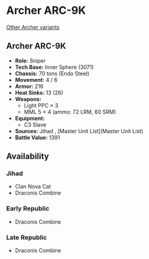 # Archer ARC-9K 

[Other Archer variants](../archer.md) 

## Archer ARC-9K 

- **Role:** Sniper 
- **Tech Base:** Inner Sphere (3071) 
- **Chassis:** 70 tons (Endo Steel) 
- **Movement:** 4 / 6 
- **Armor:** 216 
- **Heat Sinks:** 13 (26) 
- **Weapons:** 
  - Light PPC × 3 
  - MML 5 × 4 (ammo: 72 LRM, 60 SRM) 
- **Equipment:** 
  - C3 Slave 
- **Sources:** Jihad , [Master Unit List](Master Unit List) 
- **Battle Value:** 1391 

## Availability 

### Jihad 

- Clan Nova Cat 
- Draconis Combine 

### Early Republic 

- Draconis Combine 

### Late Republic 

- Draconis Combine 

